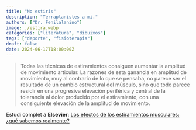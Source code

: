```yaml
---
title: "No estiris"
description: "Terraplanistes a mi."
authors: ["Dr. Fenilalanino"]
image: ./estira.webp
categories: ["literatura", "dibuixos"]
tags: ["deporte", "fisioterapia"]
draft: false
date: 2024-06-17T18:00:00Z
---
```


> Todas las técnicas de estiramientos consiguen aumentar la amplitud de movimiento articular. La razones de esta ganancia en amplitud de movimiento, muy al contrario de lo que se pensaba, no parece ser el resultado de un cambio estructural del músculo, sino que todo parece residir en una progresiva elevación periférica y central de la tolerancia al dolor producido por el estiramiento, con una consiguiente elevación de la amplitud de movimiento.

Estudi complet a **Elsevier**: [Los efectos de los estiramientos musculares: ¿qué sabemos realmente?](https://www.elsevier.es/es-revista-revista-iberoamericana-fisioterapia-kinesiologia-176-articulo-los-efectos-estiramientos-musculares-que-13092669)
